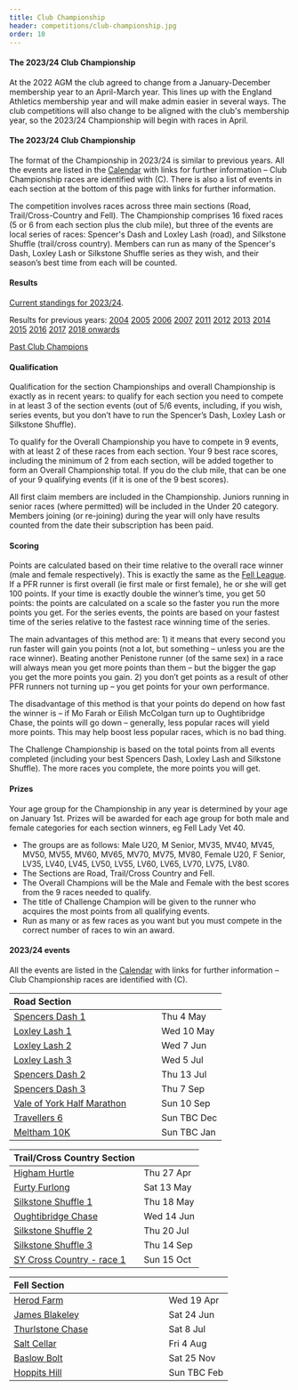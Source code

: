 ```yaml
---
title: Club Championship
header: competitions/club-championship.jpg
order: 10
---
```

#### The 2023/24 Club Championship

A﻿t the 2022 AGM the club agreed to change from a January-December membership year to an April-March year.  This lines up with the England Athletics membership year and will make admin easier in several ways. T﻿he club competitions will also change to be aligned with the club's membership year, so the 2023/24 Championship will begin with races in April.

#### The 2023/24 Club Championship

The format of the Championship in 2023/24 is similar to previous years. All the events are listed in the [Calendar](https://pfrac.co.uk/calendar) with links for further information – Club Championship races are identified with (C). There is also a list of events in each section at the bottom of this page with links for further information.

The competition involves races across three main sections (Road, Trail/Cross-Country and Fell). The Championship comprises 16 fixed races (5 or 6 from each section plus the club mile), but three of the events are local series of races: Spencer's Dash and Loxley Lash (road), and Silkstone Shuffle (trail/cross country). Members can run as many of the Spencer's Dash, Loxley Lash or Silkstone Shuffle series as they wish, and their season’s best time from each will be counted.

#### Results

[Current standings for 2023/24](http://results.pfrac.co.uk/championship-2023/challenge).

Results for previous years:
[2004](https://pfrac.co.uk/static/results/club-championship/championship-2004-results.xlsx)
[2005](https://pfrac.co.uk/static/results/club-championship/championship-2005-results.xlsx)
[2006](https://pfrac.co.uk/static/results/club-championship/championship-2006-results.xlsx)
[2007](https://pfrac.co.uk/static/results/club-championship/championship-2007-results.xlsx)
[2011](https://pfrac.co.uk/static/results/club-championship/championship-2011-results.pdf)
[2012](https://pfrac.co.uk/static/results/club-championship/championship-2012-results.pdf)
[2013](https://pfrac.co.uk/static/results/club-championship/championship-2013-results.pdf)
[2014](https://pfrac.co.uk/static/results/club-championship/championship-2014-results.pdf)
[2015](https://pfrac.co.uk/static/results/club-championship/championship-2015-results.pdf)
[2016](https://pfrac.co.uk/static/results/club-championship/championship-2016-results.pdf)
[2017](https://pfrac.co.uk/static/results/club-championship/championship-2017-results.pdf)
[2018 onwards](http://results.pfrac.co.uk)

[Past Club Champions](http://results.pfrac.co.uk/awards/)

#### Qualification

Qualification for the section Championships and overall Championship is exactly as in recent years: to qualify for each section you need to compete in at least 3 of the section events (out of 5/6 events, including, if you wish, series events, but you don’t have to run the Spencer’s Dash, Loxley Lash or Silkstone Shuffle).

To qualify for the Overall Championship you have to compete in 9 events, with at least 2 of these races from each section. Your 9 best race scores, including the minimum of 2 from each section, will be added together to form an Overall Championship total. If you do the club mile, that can be one of your 9 qualifying events (if it is one of the 9 best scores).

All first claim members are included in the Championship. Juniors running in senior races (where permitted) will be included in the Under 20 category. Members joining (or re-joining) during the year will only have results counted from the date their subscription has been paid.

#### Scoring

Points are calculated based on their time relative to the overall race winner (male and female respectively). This is exactly the same as the [Fell League](https://pfrac.co.uk/competitions/fell-league). If a PFR runner is first overall (ie first male or first female), he or she will get 100 points. If your time is exactly double the winner’s time, you get 50 points: the points are calculated on a scale so the faster you run the more points you get. For the series events, the points are based on your fastest time of the series relative to the fastest race winning time of the series.

The main advantages of this method are: 1) it means that every second you run faster will gain you points (not a lot, but something – unless you are the race winner). Beating another Penistone runner (of the same sex) in a race will always mean you get more points than them – but the bigger the gap you get the more points you gain. 2) you don’t get points as a result of other PFR runners not turning up – you get points for your own performance.

The disadvantage of this method is that your points do depend on how fast the winner is – if Mo Farah or Eilish McColgan turn up to Oughtibridge Chase, the points will go down – generally, less popular races will yield more points. This may help boost less popular races, which is no bad thing.

The Challenge Championship is based on the total points from all events completed (including your best Spencers Dash, Loxley Lash and Silkstone Shuffle). The more races you complete, the more points you will get.

#### Prizes

Your age group for the Championship in any year is determined by your age on January 1st. Prizes will be awarded for each age group for both male and female categories for each section winners, eg Fell Lady Vet 40.

- The groups are as follows: Male U20, M Senior, MV35, MV40, MV45, MV50, MV55, MV60, MV65, MV70, MV75, MV80, Female U20, F Senior, LV35, LV40, LV45, LV50, LV55, LV60, LV65, LV70, LV75, LV80.
- The Sections are Road, Trail/Cross Country and Fell.
- The Overall Champions will be the Male and Female with the best scores from the 9 races needed to qualify.
- The title of Challenge Champion will be given to the runner who acquires the most points from all qualifying events.
- Run as many or as few races as you want but you must compete in the correct number of races to win an award.

#### 2023/24 events

All the events are listed in the [Calendar](https://pfrac.co.uk/calendar) with links for further information – Club Championship races are identified with (C).

| Road Section &nbsp; &nbsp; &nbsp; &nbsp; &nbsp; &nbsp; &nbsp; &nbsp; &nbsp; &nbsp; &nbsp; &nbsp; &nbsp; &nbsp; &nbsp; &nbsp; &nbsp; |  |
| - | - |
| [Spencers Dash 1](https://racebest.com/races/972yw) | Thu 4 May |
| [Loxley Lash 1](https://www.sheffieldrunningclub.org.uk/racing/our-hosted-races/loxley-lash/) | Wed 10 May |
| [Loxley Lash 2](https://www.sheffieldrunningclub.org.uk/racing/our-hosted-races/loxley-lash/) | Wed 7 Jun |
| [Loxley Lash 3](https://www.sheffieldrunningclub.org.uk/racing/our-hosted-races/loxley-lash/) | Wed 5 Jul |
| [Spencers Dash 2](https://www.barnsleyac.co.uk/club-events/spencers-dash/) | Thu 13 Jul |
| [Spencers Dash 3](https://www.barnsleyac.co.uk/club-events/spencers-dash/) | Thu 7 Sep |
| [Vale of York Half Marathon](https://racebest.com/races/h894w) | Sun 10 Sep |
| [Travellers 6](https://www.denbydaleac.co.uk/travellers-6) | Sun TBC Dec |
| [Meltham 10K](https://melthamac.com/races/meltham-10k/) | Sun TBC Jan |

| Trail/Cross Country Section |  |
| - | - |
| [Higham Hurtle](http://www.barnsleyharriers.org.uk/index.php?option=com_content&view=article&id=104&Itemid=192) | Thu 27 Apr |
| [Furty Furlong](https://racebest.com/races/ykcew) | Sat 13 May |
| [Silkstone Shuffle 1](http://www.barnsleyharriers.org.uk/index.php?option=com_content&view=article&id=2&Itemid=109) | Thu 18 May |
| [Oughtibridge Chase](https://www.oughtibridgegala.org/the-tom-holmes-gala-chase) | Wed 14 Jun |
| [Silkstone Shuffle 2](http://www.barnsleyharriers.org.uk/index.php?option=com_content&view=article&id=2&Itemid=109) | Thu 20 Jul |
| [Silkstone Shuffle 3](http://www.barnsleyharriers.org.uk/index.php?option=com_content&view=article&id=2&Itemid=109) | Thu 14 Sep |
| [SY Cross Country - race 1](https://www.sycaa.org.uk/cross-country/) | Sun 15 Oct |

| Fell Section &nbsp; &nbsp; &nbsp; &nbsp; &nbsp; &nbsp; &nbsp; &nbsp; &nbsp; &nbsp; &nbsp; &nbsp; &nbsp; &nbsp; &nbsp; &nbsp; &nbsp; &nbsp; &nbsp; &nbsp; |  |
| - | - |
| [Herod Farm](https://www.fellrunner.org.uk/races/52a86ba5-059a-485c-a355-838f25f26e27) | Wed 19 Apr |
| [James Blakeley](https://www.fellrunner.org.uk/races/70092187-2285-423c-a0c8-9c66cbf0972c) | Sat 24 Jun |
| [Thurlstone Chase](https://pfrac.co.uk/races/thurlstone-chase) | Sat 8 Jul |
| [Salt Cellar](https://www.fellrunner.org.uk/races/e774172f-6aa8-47c8-8fd0-00af3da01346) | Fri 4 Aug |
| [Baslow Bolt](https://www.fellrunner.org.uk/races/681e9f80-d5ed-4c29-9314-4a23e3221885) | Sat 25 Nov |
| [Hoppits Hill](http://www.hoppits.co.uk/) | Sun TBC Feb |

